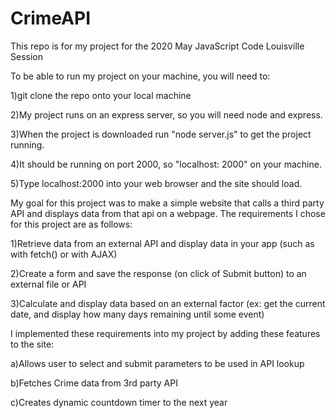# CrimeAPI
This repo is for my project for the 2020 May JavaScript Code Louisville Session

To be able to run my project on your machine, you will need to:


1)git clone the repo onto your local machine

2)My project runs on an express server, so you will need node and express.

3)When the project is downloaded run "node server.js" to get the project running.

4)It should be running on port 2000, so "localhost: 2000" on your machine.

5)Type localhost:2000 into your web browser and the site should load.


My goal for this project was to make a simple website that calls a third party API and displays data from that api on a webpage. The requirements I chose for this project are as follows:

1)Retrieve data from an external API and display data in your app (such as with fetch() or with AJAX)

2)Create a form and save the response (on click of Submit button) to an external file or API

3)Calculate and display data based on an external factor (ex: get the current date, and display how many days remaining until some event)


I implemented these requirements into my project by adding these features to the site:

a)Allows user to select and submit parameters to be used in API lookup

b)Fetches Crime data from 3rd party API

c)Creates dynamic countdown timer to the next year








